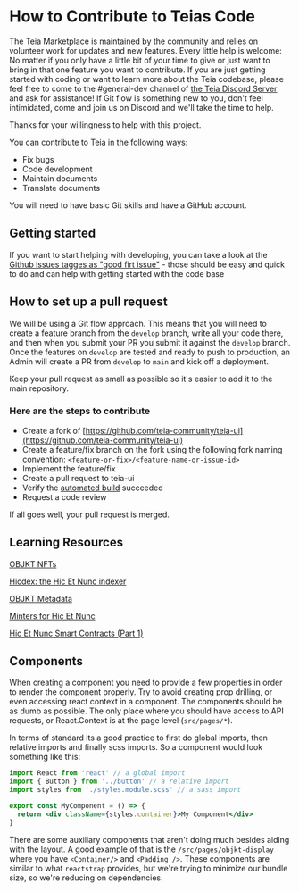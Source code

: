 # How to Contribute to Teias Code

The Teia Marketplace is maintained by the community and relies on volunteer work for updates and new features. Every little help is welcome: No matter if you only have a little bit of your time to give or just want to bring in that one feature you want to contribute.
If you are just getting started with coding or want to learn more about the Teia codebase, please feel free to come to the #general-dev channel of [the Teia Discord Server](https://discord.gg/QckkbVMcWu) and ask for assistance! If Git flow is something new to you, don't feel intimidated, come and join us on Discord and we'll take the time to help.

Thanks for your willingness to help with this project.

You can contribute to Teia in the following ways: 
* Fix bugs
* Code development
* Maintain documents
* Translate documents

You will need to have basic Git skills and have a GitHub account.

## Getting started

If you want to start helping with developing, you can take a look at the [Github issues tagges as "good firt issue"](https://github.com/teia-community/teia-ui/issues?q=is%3Aissue+is%3Aopen+label%3A%22good+first+issue%22) - those should be easy and quick to do and can help with getting started with the code base

## How to set up a pull request

We will be using a Git flow approach. This means that you will need to create a feature branch from the `develop` branch, write all your code there, and then when you submit your PR you submit it against the `develop` branch. Once the features on `develop` are tested and ready to push to production, an Admin will create a PR from `develop` to `main` and kick off a deployment.

Keep your pull request as small as possible so it's easier to add it to the main repository. 

### Here are the steps to contribute
- Create a fork of [https://github.com/teia-community/teia-ui](https://github.com/teia-community/teia-ui)
- Create a feature/fix branch on the fork using the following fork naming convention: `<feature-or-fix>/<feature-name-or-issue-id>`
- Implement the feature/fix
- Create a pull request to teia-ui
- Verify the [automated build](https://github.com/teia-community/teia-ui/actions) succeeded
- Request a code review

If all goes well, your pull request is merged. 


## Learning Resources
[OBJKT NFTs](https://leonnicholls.medium.com/hic-et-nunc-nfts-61743765b2ac?source=user_profile---------6----------------------------)

[Hicdex: the Hic Et Nunc indexer](https://leonnicholls.medium.com/hicdex-the-hic-et-nunc-indexer-bd45f27a228f)

[OBJKT Metadata](https://leonnicholls.medium.com/hic-et-nunc-metadata-40e594530e31)

[Minters for Hic Et Nunc](https://leonnicholls.medium.com/minters-for-hic-et-nunc-8b244b3d7ce0?source=user_profile---------1----------------------------)

[Hic Et Nunc Smart Contracts (Part 1)](https://leonnicholls.medium.com/hic-et-nunc-smart-contracts-part-1-e4ad5d0934b9)

## Components

When creating a component you need to provide a few properties in order to render the component properly. Try to avoid creating prop drilling, or even accessing react context in a component. The components should be as dumb as possible. The only place where you should have access to API requests, or React.Context is at the page level (`src/pages/*`).

In terms of standard its a good practice to first do global imports, then relative imports and finally scss imports. So a component would look something like this:

```jsx
import React from 'react' // a global import
import { Button } from '../button' // a relative import
import styles from './styles.module.scss' // a sass import

export const MyComponent = () => {
  return <div className={styles.container}>My Component</div>
}
```

There are some auxiliary components that aren't doing much besides aiding with the layout. A good example of that is the `/src/pages/objkt-display` where you have `<Container/>` and `<Padding />`. These components are similar to what `reactstrap` provides, but we're trying to minimize our bundle size, so we're reducing on dependencies.







